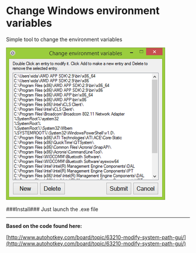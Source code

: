 Change Windows environment variables 
============

Simple tool to change the environment variables

![](https://github.com/XIDA/windowstools/raw/master/help/environmentVariables/images/environmentVariables_01.png)


###Install###
Just launch the .exe file


----------


**Based on the code found here:**

[http://www.autohotkey.com/board/topic/63210-modify-system-path-gui/](http://www.autohotkey.com/board/topic/63210-modify-system-path-gui/)

	